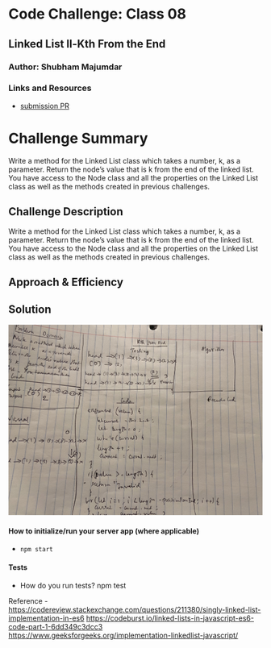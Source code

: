 # Code Challenge: Class 08

## Linked List ll-Kth From the End

### Author: Shubham Majumdar

### Links and Resources
* [submission PR](https://github.com/401-advanced-javascript-Shubham/Lab01/pull/1)

# Challenge Summary
Write a method for the Linked List class which takes a number, k, as a parameter. Return the node’s value that is k from the end of the linked list. You have access to the Node class and all the properties on the Linked List class as well as the methods created in previous challenges.
## Challenge Description
Write a method for the Linked List class which takes a number, k, as a parameter. Return the node’s value that is k from the end of the linked list. You have access to the Node class and all the properties on the Linked List class as well as the methods created in previous challenges.

## Approach & Efficiency

## Solution
![UML Diagram](whiteboard.jpg)

#### How to initialize/run your server app (where applicable)
* `npm start`
  
#### Tests
* How do you run tests?
npm test

Reference - https://codereview.stackexchange.com/questions/211380/singly-linked-list-implementation-in-es6
https://codeburst.io/linked-lists-in-javascript-es6-code-part-1-6dd349c3dcc3
https://www.geeksforgeeks.org/implementation-linkedlist-javascript/
